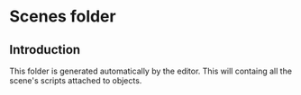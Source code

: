 # Scenes folder

## Introduction

This folder is generated automatically by the editor. This will containg all the scene's scripts attached to objects.
